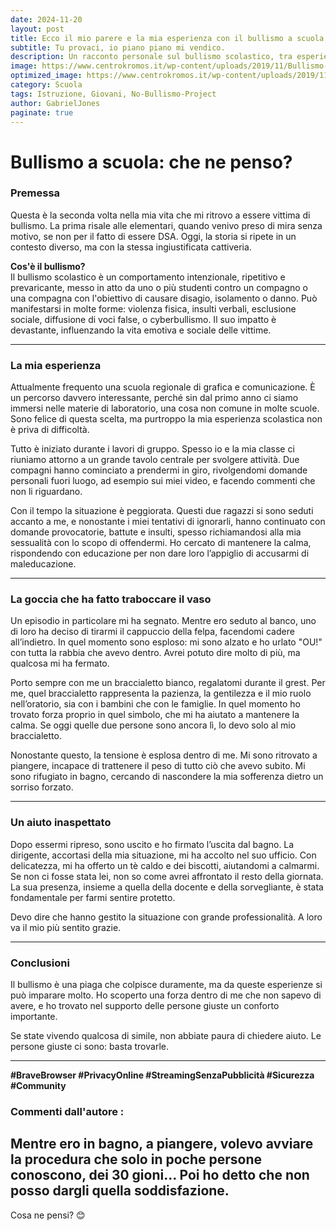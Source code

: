 ```yaml
---
date: 2024-11-20
layout: post
title: Ecco il mio parere e la mia esperienza con il bullismo a scuola!
subtitle: Tu provaci, io piano piano mi vendico.
description: Un racconto personale sul bullismo scolastico, tra esperienze difficili e forza interiore.
image: https://www.centrokromos.it/wp-content/uploads/2019/11/Bullismo-gli-interventi-psicologici-di-aiuto.jpg
optimized_image: https://www.centrokromos.it/wp-content/uploads/2019/11/Bullismo-gli-interventi-psicologici-di-aiuto.jpg
category: Scuola
tags: Istruzione, Giovani, No-Bullismo-Project
author: GabrielJones
paginate: true
---
```

# Bullismo a scuola: che ne penso?
### Premessa  

Questa è la seconda volta nella mia vita che mi ritrovo a essere vittima di bullismo. La prima risale alle elementari, quando venivo preso di mira senza motivo, se non per il fatto di essere DSA. Oggi, la storia si ripete in un contesto diverso, ma con la stessa ingiustificata cattiveria.  

**Cos'è il bullismo?**  
Il bullismo scolastico è un comportamento intenzionale, ripetitivo e prevaricante, messo in atto da uno o più studenti contro un compagno o una compagna con l'obiettivo di causare disagio, isolamento o danno. Può manifestarsi in molte forme: violenza fisica, insulti verbali, esclusione sociale, diffusione di voci false, o cyberbullismo. Il suo impatto è devastante, influenzando la vita emotiva e sociale delle vittime.

---

### La mia esperienza  

Attualmente frequento una scuola regionale di grafica e comunicazione. È un percorso davvero interessante, perché sin dal primo anno ci siamo immersi nelle materie di laboratorio, una cosa non comune in molte scuole. Sono felice di questa scelta, ma purtroppo la mia esperienza scolastica non è priva di difficoltà.  

Tutto è iniziato durante i lavori di gruppo. Spesso io e la mia classe ci riuniamo attorno a un grande tavolo centrale per svolgere attività. Due compagni hanno cominciato a prendermi in giro, rivolgendomi domande personali fuori luogo, ad esempio sui miei video, e facendo commenti che non li riguardano.  

Con il tempo la situazione è peggiorata. Questi due ragazzi si sono seduti accanto a me, e nonostante i miei tentativi di ignorarli, hanno continuato con domande provocatorie, battute e insulti, spesso richiamandosi alla mia sessualità con lo scopo di offendermi. Ho cercato di mantenere la calma, rispondendo con educazione per non dare loro l’appiglio di accusarmi di maleducazione.  

---

### La goccia che ha fatto traboccare il vaso  

Un episodio in particolare mi ha segnato. Mentre ero seduto al banco, uno di loro ha deciso di tirarmi il cappuccio della felpa, facendomi cadere all’indietro. In quel momento sono esploso: mi sono alzato e ho urlato "OU!" con tutta la rabbia che avevo dentro. Avrei potuto dire molto di più, ma qualcosa mi ha fermato.  

Porto sempre con me un braccialetto bianco, regalatomi durante il grest. Per me, quel braccialetto rappresenta la pazienza, la gentilezza e il mio ruolo nell’oratorio, sia con i bambini che con le famiglie. In quel momento ho trovato forza proprio in quel simbolo, che mi ha aiutato a mantenere la calma. Se oggi quelle due persone sono ancora lì, lo devo solo al mio braccialetto.  

Nonostante questo, la tensione è esplosa dentro di me. Mi sono ritrovato a piangere, incapace di trattenere il peso di tutto ciò che avevo subito. Mi sono rifugiato in bagno, cercando di nascondere la mia sofferenza dietro un sorriso forzato.  

---

### Un aiuto inaspettato  

Dopo essermi ripreso, sono uscito e ho firmato l’uscita dal bagno. La dirigente, accortasi della mia situazione, mi ha accolto nel suo ufficio. Con delicatezza, mi ha offerto un tè caldo e dei biscotti, aiutandomi a calmarmi. Se non ci fosse stata lei, non so come avrei affrontato il resto della giornata. La sua presenza, insieme a quella della docente e della sorvegliante, è stata fondamentale per farmi sentire protetto.  

Devo dire che hanno gestito la situazione con grande professionalità. A loro va il mio più sentito grazie.  

---

### Conclusioni  

Il bullismo è una piaga che colpisce duramente, ma da queste esperienze si può imparare molto. Ho scoperto una forza dentro di me che non sapevo di avere, e ho trovato nel supporto delle persone giuste un conforto importante.  

Se state vivendo qualcosa di simile, non abbiate paura di chiedere aiuto. Le persone giuste ci sono: basta trovarle.  

---

**#BraveBrowser #PrivacyOnline #StreamingSenzaPubblicità #Sicurezza #Community**  


### Commenti dall'autore : 
Mentre ero in bagno, a piangere, volevo avviare la procedura che solo in poche persone conoscono, dei 30 gioni... Poi ho detto che non posso dargli quella soddisfazione.
--- 

Cosa ne pensi? 😊
